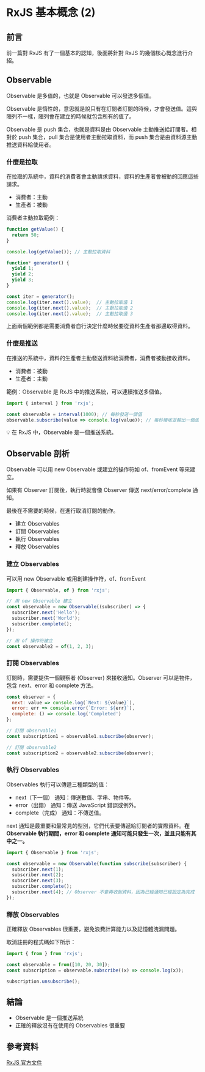 # RxJS 基本概念 (2)

## 前言
前一篇對 RxJS 有了一個基本的認知，後面將針對 RxJS 的幾個核心概念進行介紹。

## Observable
Observable 是多值的，也就是 Observable 可以發送多個值。

Observable 是惰性的，意思就是說只有在訂閱者訂閱的時候，才會發送值。這與陣列不一樣，陣列會在建立的時候就包含所有的值了。

Observable 是 push 集合，也就是資料是由 Observable 主動推送給訂閱者。相對於 push 集合，pull 集合是使用者主動拉取資料，而 push 集合是由資料源主動推送資料給使用者。

### 什麼是拉取
在拉取的系統中，資料的消費者會主動請求資料，資料的生產者會被動的回應這些請求。

- 消費者：主動
- 生產者：被動

消費者主動拉取範例：

```js
function getValue() {
  return 50;
}

console.log(getValue()); // 主動拉取資料
```

```js
function* generator() {
  yield 1;
  yield 2;
  yield 3;
}

const iter = generator();
console.log(iter.next().value);  // 主動拉取值 1
console.log(iter.next().value);  // 主動拉取值 2
console.log(iter.next().value);  // 主動拉取值 3
```

上面兩個範例都是需要消費者自行決定什麼時候要從資料生產者那邊取得資料。

### 什麼是推送
在推送的系統中，資料的生產者主動發送資料給消費者，消費者被動接收資料。

- 消費者：被動
- 生產者：主動

範例：Observable 是 RxJS 中的推送系統，可以連續推送多個值。

```js
import { interval } from 'rxjs';

const observable = interval(1000); // 每秒發送一個值
observable.subscribe(value => console.log(value)); // 每秒接收並輸出一個值
```

💡 在 RxJS 中，Observable 是一個推送系統。

## Observable 剖析
Observable 可以用 new Observable 或建立的操作符如 of、fromEvent 等來建立。

如果有 Observer 訂閱後，執行時就會像 Observer 傳送 next/error/complete 通知。

最後在不需要的時候，在進行取消訂閱的動作。

- 建立 Observables
- 訂閱 Observables
- 執行 Observables
- 釋放 Observables

### 建立 Observables
可以用 new Observable 或用創建操作符，of、fromEvent

```js
import { Observable, of } from 'rxjs';

// 用 new Observable 建立
const observable = new Observable((subscriber) => {
  subscriber.next('Hello');
  subscriber.next('World');
  subscriber.complete();
});

// 用 of 操作符建立
const observable2 = of(1, 2, 3);
```

### 訂閱 Observables
訂閱時，需要提供一個觀察者 (Observer) 來接收通知。Observer 可以是物件，包含 next、error 和 complete 方法。

```js
const observer = {
  next: value => console.log(`Next: ${value}`),
  error: err => console.error(`Error: ${err}`),
  complete: () => console.log('Completed')
};

// 訂閱 observable1
const subscription1 = observable1.subscribe(observer);

// 訂閱 observable2
const subscription2 = observable2.subscribe(observer);
```

### 執行 Observables
Observables 執行可以傳遞三種類型的值：
- next（下一個） 通知：傳送數值、字串、物件等。
- error（出錯） 通知：傳送 JavaScript 錯誤或例外。
- complete（完成） 通知：不傳送值。

next 通知是最重要和最常見的型別，它們代表要傳遞給訂閱者的實際資料。**在 Observable 執行期間，error 和 complete 通知可能只發生一次，並且只能有其中之一。**

```js
import { Observable } from 'rxjs';

const observable = new Observable(function subscribe(subscriber) {
  subscriber.next(1);
  subscriber.next(2);
  subscriber.next(3);
  subscriber.complete();
  subscriber.next(4); // Observer 不會再收到資料，因為已經通知已經設定為完成
});
```

### 釋放 Observables
正確釋放 Observables 很重要，避免浪費計算能力以及記憶體洩漏問題。

取消註冊的程式碼如下所示：

```js
import { from } from 'rxjs';

const observable = from([10, 20, 30]);
const subscription = observable.subscribe((x) => console.log(x));

subscription.unsubscribe();
```

## 結論
- Observable 是一個推送系統
- 正確的釋放沒有在使用的 Observables 很重要

## 參考資料
[RxJS 官方文件](https://rxjs.dev/guide/overview)
